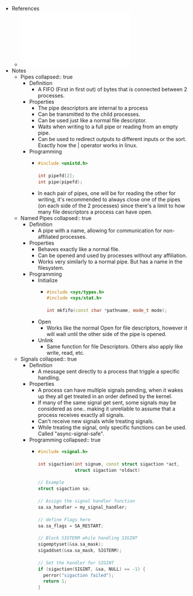 - References
	- ![13 - IPC (1).pdf](../assets/13_-_IPC_(1)_1735449996620_0.pdf)
- Notes
	- Pipes
	  collapsed:: true
		- Definition
			- A FIFO (First in first out) of bytes that is connected between 2 processes.
		- Properties
			- The pipe descriptors are internal to a process
			- Can be transmitted to the child processes.
			- Can be used just like a normal file descriptor.
			- Waits when writing to a full pipe or reading from an empty pipe.
			- Can be used to redirect outputs to different inputs or the sort. Exactly how the | operator works in linux.
		- Programming
			- ```cpp
			  #include <unistd.h>
			  
			  int pipefd[2];
			  int pipe(pipefd);
			  ```
			- In each pair of pipes, one will be for reading the other for writing, it's recommended to always close one of the pipes (on each side of the 2 processes) since there's a limit to how many file descriptors a process can have open.
	- Named Pipes
	  collapsed:: true
		- Definition
			- A pipe with a name, allowing for communication for non-affiliated processes.
		- Properties
			- Behaves exactly like a normal file.
			- Can be opened and used by processes without any affiliation.
			- Works very similarly to a normal pipe. But has a name in the filesystem.
		- Programming
			- Initialize
				- ```cpp
				  #include <sys/types.h>
				  #include <sys/stat.h>
				  
				  int mkfifo(const char *pathname, mode_t mode);
				  ```
			- Open
				- Works like the normal Open for file descriptors, however it will wait until the other side of the pipe is opened.
			- Unlink
				- Same function for file Descriptors. Others also apply like write, read, etc.
	- Signals
	  collapsed:: true
		- Definition
			- A message sent directly to a process that triggle a specific handling.
		- Properties
			- A process can have multiple signals pending, when it wakes up they all get treated in an order defined by the kernel.
			- If many of the same signal get sent, some signals may be considered as one.. making it unreliable to assume that a process receives exactly all signals.
			- Can't receive new signals while treating signals.
			- While treating the signal, only specific functions can be used. Called "async-signal-safe".
		- Programming
		  collapsed:: true
			- ```cpp
			  #include <signal.h>
			  
			  int sigaction(int signum, const struct sigaction *act,
			                struct sigaction *oldact)
			  
			  // Example
			  struct sigaction sa;
			  
			  // Assign the signal handler function
			  sa.sa_handler = my_signal_handler;
			  
			  // define Flags here
			  sa.sa_flags = SA_RESTART;
			  
			  // Block SIGTERM while handling SIGINT
			  sigemptyset(&sa.sa_mask);
			  sigaddset(&sa.sa_mask, SIGTERM);
			  
			  // Set the handler for SIGINT
			  if (sigaction(SIGINT, &sa, NULL) == -1) {
			    perror("sigaction failed");
			    return 1;
			  }
			  ```